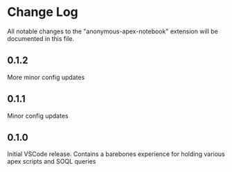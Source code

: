 # Change Log

All notable changes to the "anonymous-apex-notebook" extension will be documented in this file.

## 0.1.2

More minor config updates

## 0.1.1

Minor config updates

## 0.1.0

Initial VSCode release. Contains a barebones experience for holding various apex scripts and SOQL queries